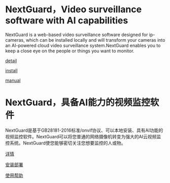# NextGuard，Video surveillance software with AI capabilities

NextGuard is a web-based video surveillance software designed for ip-cameras, which can be installed locally and will transform your cameras into an AI-powered cloud video surveillance system.NextGuard enables you to keep a close eye on the people or things you want to monitor.

[detail](./README.en.md)

[install](./install.en.md)

[manual](./manual.en.md)

# NextGuard，具备AI能力的视频监控软件

NextGuard是基于GB28181-2016标准/onvif协议、可以本地安装、具有AI功能的视频监控软件。NextGuard可以将您普通的网络摄像机转变为强大的AI云视频监控系统。NextGuard使您能够密切关注您想要监控的人或物。

[详情](./README.cn.md)

[安装部署](./install.md)

[使用帮助](./manual.md)

